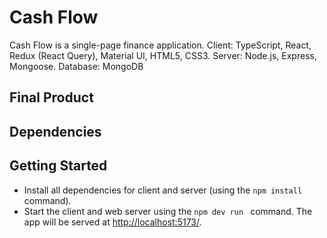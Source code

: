 # Cash Flow

Cash Flow is a single-page finance application. 
Client: TypeScript, React, Redux (React Query), Material UI,  HTML5, CSS3.
Server: Node.js, Express, Mongoose.
Database: MongoDB


## Final Product



## Dependencies




## Getting Started

- Install all dependencies for client and server (using the `npm install` command).
- Start the client and web server using the `npm dev run ` command. The app will be served at <http://localhost:5173/>.